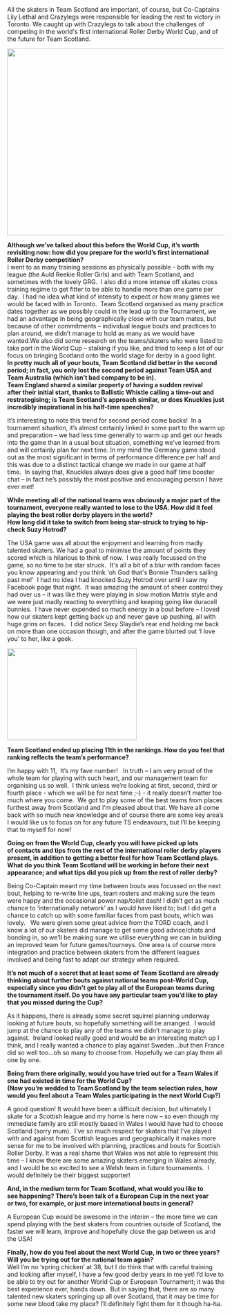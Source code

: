 <html><body><div>
<div>All the skaters in Team Scotland are important, of course, but Co-Captains Lily Lethal and Crazylegs were responsible for leading the rest to victory in Toronto. We caught up with Crazylegs to talk about the challenges of competing in the world's first international Roller Derby World Cup, and of the future for Team Scotland.</div>
<div></div>
<div>

<a href="http://scottishrollerderbyblog.com/2011/12/me-and-shenita-stretcher.jpg"><img class="size-full wp-image-711" title="CrazyLegs AND SHENITA STRETCHER!" src="http://scottishrollerderbyblog.com/2011/12/me-and-shenita-stretcher.jpg" alt="" width="614" height="431"></a>

</div>
<div></div>
<div><strong>Although we’ve talked about this before the World Cup, it’s worth revisiting now: how did you prepare for the world’s first international Roller Derby competition?</strong></div>
<div></div>
<div>I went to as many training sessions as physically possible - both with my league (the Auld Reekie Roller Girls) and with Team Scotland, and sometimes with the lovely GRG.  I also did a more intense off skates cross training regime to get fitter to be able to handle more than one game per day.  I had no idea what kind of intensity to expect or how many games we would be faced with in Toronto.  Team Scotland organised as many practice dates together as we possibly could in the lead up to the Tournament, we had an advantage in being geographically close with our team mates, but because of other commitments – individual league bouts and practices to plan around, we didn’t manage to hold as many as we would have wanted.We also did some research on the teams/skaters who were listed to take part in the World Cup – stalking if you like, and tried to keep a lot of our focus on bringing Scotland onto the world stage for derby in a good light.</div>
<div></div>
<div></div>
<div><strong>In pretty much all of your bouts, Team Scotland did better in the second period; in fact, you only lost the second period against Team USA and Team Australia (which isn’t bad company to be in). </strong></div>
<div><strong>Team England shared a similar property of having a sudden revival after their initial start, thanks to Ballistic Whistle calling a time-out and restrategising; is Team Scotland’s approach similar, or does Knuckles just incredibly inspirational in his half-time speeches?</strong></div>
<div>

It’s interesting to note this trend for second period come backs!  In a tournament situation, it’s almost certainly linked in some part to the warm up and preparation – we had less time generally to warm up and get our heads into the game than in a usual bout situation, something we’ve learned from and will certainly plan for next time. In my mind the Germany game stood out as the most significant in terms of performance difference per half and this was due to a distinct tactical change we made in our game at half time.  In saying that, Knuckles always does give a good half time booster chat – in fact he’s possibly the most positive and encouraging person I have ever met!

</div>
<div><strong>While meeting all of the national teams was obviously a major part of the tournament, everyone really wanted to lose to the USA. How did it feel playing the best roller derby players in the world? </strong></div>
<div><strong>How long did it take to switch from being star-struck to trying to hip-check Suzy Hotrod?</strong></div>
<div>

The USA game was all about the enjoyment and learning from madly talented skaters. We had a goal to minimise the amount of points they scored which is hilarious to think of now.  I was really focussed on the game, so no time to be star struck.  It's all a bit of a blur with random faces you know appearing and you think 'oh God that's Bonnie Thunders sailing past me!'  I had no idea I had knocked Suzy Hotrod over until I saw my Facebook page that night.  It was amazing the amount of sheer control they had over us – it was like they were playing in slow motion Matrix style and we were just madly reacting to everything and keeping going like duracell bunnies.  I have never expended so much energy in a bout before – I loved how our skaters kept getting back up and never gave up pushing, all with huge grins on faces.   I did notice Sexy Slaydie’s rear end holding me back on more than one occasion though, and after the game blurted out ‘I love you’ to her, like a geek.

<a href="http://scottishrollerderbyblog.com/2011/12/me-and-suzy.jpg"><img class="size-medium wp-image-712" title="Crazylegs and Suzy Hotrod" src="http://scottishrollerderbyblog.com/2011/12/me-and-suzy.jpg?w=300" alt="" width="300" height="212"></a>

</div>
<div><strong>Team Scotland ended up placing 11th in the rankings. How do you feel that ranking reflects the team’s performance?</strong></div>
<div>

I’m happy with 11,  It’s my fave number!   In truth – I am very proud of the whole team for playing with such heart, and our management team for organising us so well.  I think unless we’re looking at first, second, third or fourth place - which we will be for next time ;-) - it really doesn’t matter too much where you come.  We got to play some of the best teams from places furthest away from Scotland and I’m pleased about that. We have all come back with so much new knowledge and of course there are some key area’s I would like us to focus on for any future TS endeavours, but I’ll be keeping that to myself for now!

</div>
<div><strong>Going on from the World Cup, clearly you will have picked up lots of contacts and tips from the rest of the international roller derby players present, in addition to getting a better feel for how Team Scotland plays. What do you think Team Scotland will be working in before their next appearance; and what tips did you pick up from the rest of roller derby?</strong></div>
<div>

Being Co-Captain meant my time between bouts was focussed on the next bout, helping to re-write line ups, team rosters and making sure the team were happy and the occasional power nap/toilet dash! I didn’t get as much chance to ‘internationally network’ as I would have liked to; but I did get a chance to catch up with some familiar faces from past bouts, which was lovely.   We were given some great advice from the TORD coach, and I know a lot of our skaters did manage to get some good advice/chats and bonding in, so we’ll be making sure we utilise everything we can in building an improved team for future games/tourneys. One area is of course more integration and practice between skaters from the different leagues involved and being fast to adapt our strategy when required.

</div>
<div><strong>It’s not much of a secret that at least some of Team Scotland are already thinking about further bouts against national teams post-World Cup, especially since you didn’t get to play all of the European teams during the tournament itself. Do you have any particular team you’d like to play that you missed during the Cup?</strong></div>
<div>

As it happens, there is already some secret squirrel planning underway looking at future bouts, so hopefully something will be arranged.  I would jump at the chance to play any of the teams we didn’t manage to play against.  Ireland looked really good and would be an interesting match up I think, and I really wanted a chance to play against Sweden…but then France did so well too…oh so many to choose from. Hopefully we can play them all one by one.

</div>
<div><strong>Being from there originally, would you have tried out for a Team Wales if one had existed in time for the World Cup? </strong></div>
<div><strong>(Now you’re wedded to Team Scotland by the team selection rules, how would you feel about a Team Wales participating in the next World Cup?)</strong></div>
<div>

A good question! It would have been a difficult decision, but ultimately I skate for a Scottish league and my home is here now – so even though my immediate family are still mostly based in Wales I would have had to choose Scotland (sorry mum).  I've so much respect for skaters that I've played with and against from Scottish leagues and geographically it makes more sense for me to be involved with planning, practices and bouts for Scottish Roller Derby. It was a real shame that Wales was not able to represent this time – I know there are some amazing skaters emerging in Wales already, and I would be so excited to see a Welsh team in future tournaments.  I would definitely be their biggest supporter!

</div>
<div><strong>And, in the medium term for Team Scotland, what would you like to see happening? There’s been talk of a European Cup in the next year or two, for example, or just more international bouts in general?</strong></div>
<div>

A European Cup would be awesome in the interim – the more time we can spend playing with the best skaters from countries outside of Scotland, the faster we will learn, improve and hopefully close the gap between us and the USA!

</div>
<div><strong>Finally, how do you feel about the next World Cup, in two or three years? Will you be trying out for the national team again?</strong></div>
<div></div>
<div>Well I’m no ‘spring chicken’ at 38, but I do think that with careful training and looking after myself, I have a few good derby years in me yet! I’d love to be able to try out for another World Cup or European Tournament; it was the best experience ever, hands down.  But in saying that, there are so many talented new skaters springing up all over Scotland, that it may be time for some new blood take my place? I’ll definitely fight them for it though ha-ha.</div>
</div></body></html>
